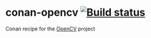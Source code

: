 # conan-opencv [![Build status](https://ci.appveyor.com/api/projects/status/hua0oy6r8ghpj6se?svg=true)](https://ci.appveyor.com/project/kudzurunner/conan-opencv)

Conan recipe for the [OpenCV](https://github.com/opencv/opencv) project
